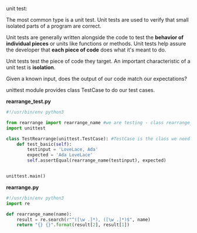 unit test:

The most common type is a unit test.
Unit tests are used to verify that small isolated parts of a program are correct.

Unit tests are generally written alongside the code to test the **behavior of individual pieces** or units like functions or methods.
Unit tests help assure the developer that **each piece of code** does what it's meant to do.

Unit tests test the piece of code they target. An important characteristic of a unit test is **isolation**.

Given a known input, does the output of our code match our expectations? 

unittest module provides class TestCase to do our test cases.

**rearrange_test.py**
```Python
#!/usr/bin/env python3

from rearrange import rearrange_name #we are testing - class rearrange_name 
import unittest

class TestRearrange(unittest.TestCase): #TestCase is the class we need now
    def test_basic(self):
        testinput = 'LoveLace, Ada'
        expected = 'Ada LoveLace'
        self.assertEqual(rearrange_name(testinput), expected)


unittest.main()
```

**rearrange.py**
```Python
#!/usr/bin/env python3
import re

def rearrange_name(name):
    result = re.search(r"^([\w .]*), ([\w .]*)$", name)
    return "{} {}".format(result[2], result[1])
```

